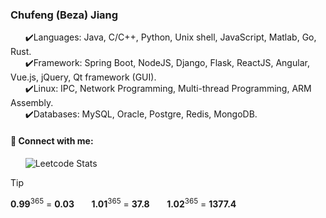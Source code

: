 <!-- ![](https://komarev.com/ghpvc/?username=Chufeng-Jiang) -->

<!-- Original university's icon -->
<!-- ![图片](https://github.com/Chufeng-Jiang/Chufeng-Jiang/assets/80246982/b33a7668-1ef0-4aa5-ab37-34bc1c772696) -->
<!-- ![图片](https://github.com/Chufeng-Jiang/Chufeng-Jiang/assets/80246982/8a6d1db6-ea1a-49bf-a730-405fd2e0d3a1) -->
<!-- ![图片](https://github.com/Chufeng-Jiang/Chufeng-Jiang/assets/80246982/e8d55680-4dc4-4ef4-a42a-cb3487ec0868) -->
<!-- ![图片](https://github.com/Chufeng-Jiang/Chufeng-Jiang/assets/80246982/b0fdb009-f89f-4195-a0f2-31edee199be0) -->
<!-- ![图片](https://github.com/Chufeng-Jiang/Chufeng-Jiang/assets/80246982/b9054b86-04c8-47b4-af06-29da77fde1ba) -->
<!-- ![图片](https://github.com/Chufeng-Jiang/Chufeng-Jiang/assets/80246982/8405a529-d043-4b3a-aa1f-48adeae35ea0) -->




<!-- Here is the line to present the university's icon 
&nbsp;&nbsp;&nbsp;&nbsp;&nbsp;&nbsp;&nbsp;&nbsp;&nbsp;&nbsp;&nbsp;&nbsp;&nbsp;&nbsp;&nbsp;&nbsp;&nbsp;&nbsp;&nbsp;&nbsp;&nbsp;&nbsp;&nbsp;&nbsp;&nbsp;&nbsp;&nbsp;&nbsp;&nbsp;&nbsp;&nbsp;&nbsp;&nbsp;&nbsp;&nbsp;&nbsp;&nbsp;&nbsp;&nbsp;&nbsp;&nbsp;&nbsp;&nbsp;&nbsp;&nbsp;&nbsp;&nbsp;&nbsp;&nbsp;&nbsp;&nbsp;&nbsp;&nbsp;&nbsp;&nbsp;&nbsp;&nbsp;&nbsp;&nbsp;&nbsp;&nbsp;&nbsp;&nbsp;&nbsp;&nbsp;&nbsp;&nbsp;&nbsp;&nbsp;&nbsp;&nbsp;&nbsp;&nbsp;&nbsp;&nbsp;&nbsp;&nbsp;&nbsp;&nbsp;&nbsp;&nbsp;&nbsp;&nbsp;&nbsp;&nbsp;&nbsp;&nbsp;&nbsp;&nbsp;&nbsp;&nbsp;&nbsp;&nbsp;&nbsp;&nbsp;&nbsp;&nbsp;&nbsp;&nbsp;&nbsp;&nbsp;&nbsp;&nbsp;&nbsp;&nbsp;&nbsp;&nbsp;&nbsp;&nbsp;&nbsp;&nbsp;&nbsp;&nbsp;&nbsp;&nbsp;&nbsp;&nbsp;&nbsp;&nbsp;&nbsp;&nbsp;&nbsp;&nbsp;&nbsp;&nbsp;&nbsp;&nbsp;&nbsp;&nbsp;&nbsp;&nbsp;&nbsp;&nbsp;&nbsp;&nbsp;&nbsp;&nbsp;&nbsp;&nbsp;&nbsp;
<a href="https://www.gc.cuny.edu/computer-science" target="blank"><img align="center" src="https://github.com/Chufeng-Jiang/Chufeng-Jiang/assets/80246982/b0fdb009-f89f-4195-a0f2-31edee199be0" alt="CUNY" height="40" width="38" /></a>
<a href="https://cdso.utexas.edu/mscs" target="blank"><img align="center" src="https://github.com/Chufeng-Jiang/Chufeng-Jiang/assets/80246982/e8d55680-4dc4-4ef4-a42a-cb3487ec0868" alt="UT Austin" height="38" width="45" /></a>
<a href="https://www.birmingham.ac.uk/university/colleges/eps/outreach/physical-sciences/computer-science" target="blank"><img align="center" src="https://github.com/Chufeng-Jiang/Chufeng-Jiang/assets/80246982/8a6d1db6-ea1a-49bf-a730-405fd2e0d3a1" alt="UOBD" height="35" width="30" /></a>
<a href="https://istudy.nankai.edu.cn/ycjy/ycjy_index.htm" target="blank"><img align="center" src="https://github.com/Chufeng-Jiang/Chufeng-Jiang/assets/80246982/b33a7668-1ef0-4aa5-ab37-34bc1c772696" alt="nankai" height="40" width="40" /></a>
-->
### Chufeng (Beza) Jiang &nbsp;&nbsp;&nbsp;&nbsp;&nbsp;&nbsp;&nbsp;&nbsp;&nbsp;&nbsp;&nbsp;&nbsp;&nbsp;&nbsp;&nbsp;&nbsp;&nbsp;&nbsp;&nbsp;&nbsp;&nbsp;&nbsp;&nbsp;&nbsp;&nbsp;&nbsp; 
<!-- 🏫 1st Year CS Ph.D Student, *The City University of New York*<br/>
cjiang@gradcenter.cuny.edu &nbsp;&nbsp;&nbsp;&nbsp;&nbsp;&nbsp;&nbsp;&nbsp;&nbsp;&nbsp;&nbsp;&nbsp;&nbsp;&nbsp;&nbsp;&nbsp;&nbsp;&nbsp;&nbsp;&nbsp;&nbsp;&nbsp; &nbsp;&nbsp;&nbsp; &nbsp;&nbsp;&nbsp;&nbsp; &nbsp;&nbsp;&nbsp;&nbsp;&nbsp;&nbsp;&nbsp;&nbsp;&nbsp;&nbsp;&nbsp;&nbsp;&nbsp;&nbsp;&nbsp;**Advisor:** [Dr. Raffi Khatchadourian](https://khatchad.commons.gc.cuny.edu/research/projects/) </br> -->



<!-- >Research Areas: Software Engineering, Programming Languages, Deep Learning Framework       </br> 


I am actively seeking opportunities for **2025 Summer SWE Internship**, and **Summer Compnay Research Internship**. <br/>-->
&nbsp;&nbsp;&nbsp;&nbsp;&nbsp;&nbsp;✔️Languages: Java, C/C++, Python, Unix shell, JavaScript, Matlab, Go, Rust.<br/>
&nbsp;&nbsp;&nbsp;&nbsp;&nbsp;&nbsp;✔️Framework: Spring Boot, NodeJS, Django, Flask, ReactJS, Angular, Vue.js, jQuery, Qt framework (GUI). <br/>
&nbsp;&nbsp;&nbsp;&nbsp;&nbsp;&nbsp;✔️Linux: IPC, Network Programming, Multi-thread Programming, ARM Assembly.<br/>
&nbsp;&nbsp;&nbsp;&nbsp;&nbsp;&nbsp;✔️Databases: MySQL, Oracle, Postgre, Redis, MongoDB.<br/>

<!-- To know more about my background, please visit my homepage at： [奇迹枫枫 - Chufeng's Road to Computer Science](https://chufeng-jiang.github.io/)   -->


#### 💬 Connect with me:
<!-- <p align="left">
&nbsp;&nbsp;&nbsp;&nbsp;&nbsp;&nbsp;<a href="https://linkedin.com/in/chufeng-jiang" target="blank"><img align="center" src="https://raw.githubusercontent.com/rahuldkjain/github-profile-readme-generator/master/src/images/icons/Social/linked-in-alt.svg" alt="chufeng-jiang" height="30" width="40" /></a>
 <a href="https://scholar.google.com/citations?user=6i-r0JIAAAAJ&hl=en&oi=ao" target="blank"><img align="center" src="https://github.com/Chufeng-Jiang/Chufeng-Jiang/assets/80246982/8405a529-d043-4b3a-aa1f-48adeae35ea0" alt="Google Scholar" height="38" width="32" /></a>
  <a href="https://chufeng-jiang.blogspot.com" target="blank"><img align="center" src="https://raw.githubusercontent.com/rahuldkjain/github-profile-readme-generator/master/src/images/icons/Social/blogger.svg" alt="chufeng_jiang" height="30" width="40" /></a>
  <a href="https://www.leetcode.com/chufeng_jiang" target="blank"><img align="center" src="https://raw.githubusercontent.com/rahuldkjain/github-profile-readme-generator/master/src/images/icons/Social/leet-code.svg" alt="chufeng_jiang" height="30" width="40" /></a>
</p> -->

<!--
#### 🥳 Recent Activities:
 - *2024.06*:  One paper *"Mixup-CLIPood: Robust Domain Generalization for Multi-modal Object Recognition"* is accepted by the 5th International Conference on Artificial Intelligence and Electromechanical Automation.

 - *2024.02*:  One paper *"Large language models for forecasting and anomaly detection: A systematic literature review"* is submitted to arxiv: [https://arxiv.org/abs/2402.10350](https://arxiv.org/abs/2402.10350).
<br> -->

&nbsp;&nbsp;&nbsp;&nbsp;&nbsp;&nbsp;![Leetcode Stats](https://leetcard.jacoblin.cool/Chufeng_Jiang?theme=unicorn&ext=heatmap&font=milonga&animation=true)
<!-- ![Leetcode Stats](https://leetcard.jacoblin.cool/Chufeng_Jiang?theme=unicorn&ext=heatmap&font=Dancing_Script&animation=true) -->

> [!TIP] 
> **0.99**<sup>365</sup> = **0.03** &nbsp;&nbsp;&nbsp;&nbsp;&nbsp; **1.01**<sup>365</sup> = **37.8** &nbsp;&nbsp;&nbsp;&nbsp;&nbsp; **1.02**<sup>365</sup> = **1377.4**


<!--

> [!IMPORTANT]
> 
> [!NOTE]
> Useful information that users should know, even when skimming content.

> [!TIP]
> Helpful advice for doing things better or more easily.

> [!IMPORTANT]
> Key information users need to know to achieve their goal.

> [!WARNING]
> Urgent info that needs immediate user attention to avoid problems.

> [!CAUTION]
> Advises about risks or negative outcomes of certain actions.

Thank you for your interest, my ![Visitor Count](https://profile-counter.glitch.me/all-smile/count.svg) visitor.👋

[![Top Langs](https://github-readme-stats.vercel.app/api/top-langs/?username=Chufeng-Jiang&layout=compact)](https://github.com/Chufeng-Jiang/github-readme-stats)
[![Anurag's GitHub stats](https://github-readme-stats.vercel.app/api?username=Chufeng-Jiang)](https://github.com/Chufeng-Jiang/github-readme-stats)

🎓 My research areas:<br/>
&nbsp;&nbsp;&nbsp;&nbsp;&nbsp;&nbsp;💡 [Software Engineering](https://khatchad.commons.gc.cuny.edu/research/projects/)  <br/>
&nbsp;&nbsp;&nbsp;&nbsp;&nbsp;&nbsp;💡 [Programming Languages](https://khatchad.commons.gc.cuny.edu/research/projects/)  <br/>
&nbsp;&nbsp;&nbsp;&nbsp;&nbsp;&nbsp;💡 [Deep Learning Framework](https://khatchad.commons.gc.cuny.edu/research/projects/)  <br/>

🌱👨‍💻💻😄💪🚀 

<a href="https://chufeng-jiang.blogspot.com/" target="blank"><img align="center" src="https://img.shields.io/badge/Blogger-FF5722?style=for-the-badge&logo=blogger&logoColor=white" alt="chufeng-jiang" height="20" width="40" /></a>
<a href="https://chufeng-jiang.blogspot.com" target="blank"><img align="center" src="https://raw.githubusercontent.com/rahuldkjain/github-profile-readme-generator/master/src/images/icons/Social/blogger.svg" alt="chufeng_jiang" height="20" width="26.67" /></a>

Here are some ideas to get you started:
✨
- 🔭 I’m currently working on ...
- 🌱 I’m currently learning C/C++
- 👯 I’m looking to collaborate on ...
- 🤔 I’m looking for help with ...
- 💬 Ask me about ...
- 📫 How to reach me: ...
- 😄 Pronouns: ...
- ⚡ Fun fact: ...

-->
